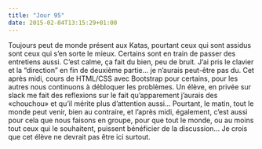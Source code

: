 ```yaml
---
title: "Jour 95"
date: 2015-02-04T13:15:29+01:00
---
```


Toujours peut de monde présent aux Katas, pourtant ceux qui sont assidus
sont ceux qui s’en sorte le mieux. Certains sont en train de passer des
entretiens aussi. C’est calme, ça fait du bien, peu de bruit. J’ai pris
le clavier et la “direction” en fin de deuxième partie… je n’aurais
peut-être pas du. Cet après midi, cours de HTML/CSS avec Bootstrap pour
certains, pour les autres nous continuons à débloquer les problèmes. Un
élève, en privée sur slack me fait des reflexions sur le fait
qu’apparement j’aurais des «chouchou» et qu’il mérite plus d’attention
aussi… Pourtant, le matin, tout le monde peut venir, bien au contraire,
et l’après midi, également, c’est aussi pour cela que nous faisons en
groupe, pour que tout le monde, ou au moins tout ceux qui le souhaitent,
puissent bénéficier de la discussion… Je crois que cet élève ne devrait
pas être ici surtout.


